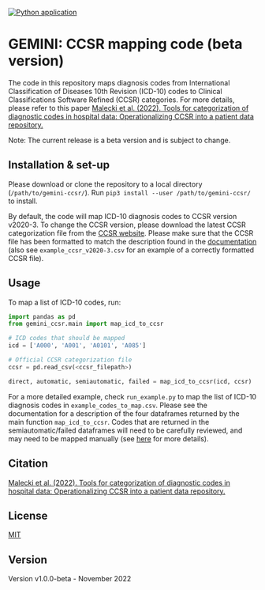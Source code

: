 [![Python application](https://github.com/GEMINI-Medicine/gemini-ccsr/actions/workflows/python-app.yml/badge.svg)](https://github.com/GEMINI-Medicine/gemini-ccsr/actions/workflows/python-app.yml)

# GEMINI: CCSR mapping code (beta version)

The code in this repository maps diagnosis codes from International Classification of Diseases 10th Revision (ICD-10) codes to Clinical Classifications Software Refined (CCSR) categories. For more details, please refer to this paper [Malecki et al. (2022). Tools for categorization of diagnostic codes in hospital data: Operationalizing CCSR into a patient data repository.](https://medrxiv.org/cgi/content/short/2022.11.29.22282888v1)

Note: The current release is a beta version and is subject to change. 

## Installation & set-up

Please download or clone the repository to a local directory (`/path/to/gemini-ccsr/`). Run `pip3 install --user /path/to/gemini-ccsr/` to install.

By default, the code will map ICD-10 diagnosis codes to CCSR version v2020-3. To change the CCSR version, please download the latest CCSR categorization file from the [CCSR website](https://www.hcup-us.ahrq.gov/toolssoftware/ccsr/dxccsr.jsp). Please make sure that the CCSR file has been formatted to match the description found in the [documentation](https://github.com/GEMINI-Medicine/gemini-ccsr/blob/master/docs/build/html/index.html) (also see `example_ccsr_v2020-3.csv` for an example of a correctly formatted CCSR file).

## Usage

To map a list of ICD-10 codes, run:

```python
import pandas as pd
from gemini_ccsr.main import map_icd_to_ccsr

# ICD codes that should be mapped
icd = ['A000', 'A001', 'A0101', 'A085']

# Official CCSR categorization file
ccsr = pd.read_csv(<ccsr_filepath>)

direct, automatic, semiautomatic, failed = map_icd_to_ccsr(icd, ccsr)
```

For a more detailed example, check `run_example.py` to map the list of ICD-10 diagnosis codes in `example_codes_to_map.csv`. Please see the documentation for a description of the four dataframes returned by the main function `map_icd_to_ccsr`. Codes that are returned in the semiautomatic/failed dataframes will need to be carefully reviewed, and may need to be mapped manually (see [here](https://medrxiv.org/cgi/content/short/2022.11.29.22282888v1) for more details). 


## Citation

[Malecki et al. (2022). Tools for categorization of diagnostic codes in hospital data: Operationalizing CCSR into a patient data repository.](https://medrxiv.org/cgi/content/short/2022.11.29.22282888v1)

## License
[MIT](https://choosealicense.com/licenses/mit/)

## Version
Version v1.0.0-beta - November 2022
